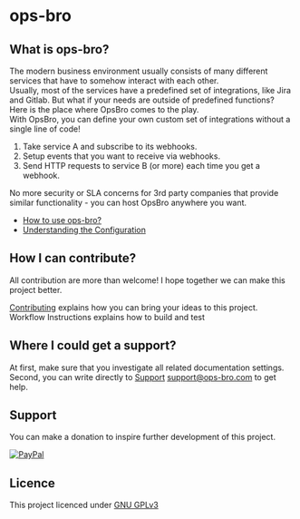 # ops-bro

## What is ops-bro?

The modern business environment usually consists of many different services that have to somehow interact with each other.  
Usually, most of the services have a predefined set of integrations, like Jira and Gitlab. But what if your needs are outside of predefined functions?  
Here is the place where OpsBro comes to the play.  
With OpsBro, you can define your own custom set of integrations without a single line of code!  
1. Take service A and subscribe to its webhooks.  
2. Setup events that you want to receive via webhooks.  
3. Send HTTP requests to service B (or more) each time you get a webhook.  

No more security or SLA concerns for 3rd party companies that provide similar functionality - you can host OpsBro anywhere you want.  

* [How to use ops-bro?](docs/README.md#get-started-with-docker-image)
* [Understanding the Configuration](docs/README.md#understanding-the-configuration)

## How I can contribute?

All contribution are more than welcome! I hope together we can make this project better.

[Contributing](CONTRIBUTING.md) explains how you can bring your ideas to this project.
Workflow Instructions explains how to build and test

## Where I could get a support?

At first, make sure that you investigate all related documentation settings.
Second, you can write directly to [Support](mailto:support@ops-bro.com) support@ops-bro.com to get help.

## Support

You can make a donation to inspire further development of this project.

[![PayPal](https://www.paypalobjects.com/webstatic/logo/logo_paypal_106x27.png)](https://www.paypal.com/cgi-bin/webscr?cmd=_s-xclick&hosted_button_id=DHRGK8C7UHEML&source=url)

## Licence
This project licenced under [GNU GPLv3](COPYING)

